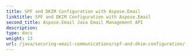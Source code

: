 ```yaml
---
title: SPF and DKIM Configuration with Aspose.Email
linktitle: SPF and DKIM Configuration with Aspose.Email
second_title: Aspose.Email Java Email Management API
description: 
type: docs
weight: 13
url: /java/securing-email-communications/spf-and-dkim-configuration/
---
```

